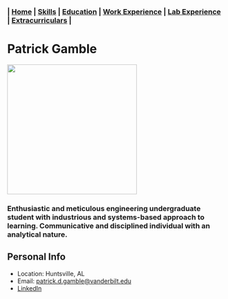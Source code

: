 ### | [Home](/Patrick-Gamble/index) | [Skills](/Patrick-Gamble/skills) | [Education](/Patrick-Gamble/education) | [Work Experience](/Patrick-Gamble/work-experience) | [Lab Experience](/Patrick-Gamble/lab-experience) | [Extracurriculars](/Patrick-Gamble/extracurriculars) |

# Patrick Gamble
<img src="https://user-images.githubusercontent.com/70120376/165220952-437de4ef-d2ea-4f85-b66f-414475162195.jpg" width="300" height="300">

### Enthusiastic and meticulous engineering undergraduate student with industrious and systems-based approach to learning. Communicative and disciplined individual with an analytical nature.

## Personal Info
- Location: Huntsville, AL
- Email: patrick.d.gamble@vanderbilt.edu
- [LinkedIn](https://www.linkedin.com/in/patrick-gamble-bab262209?lipi=urn%3Ali%3Apage%3Ad_flagship3_profile_view_base_contact_details%3Bt2%2BCgZ2tTkWiqY9bEmK6eQ%3D%3D)
